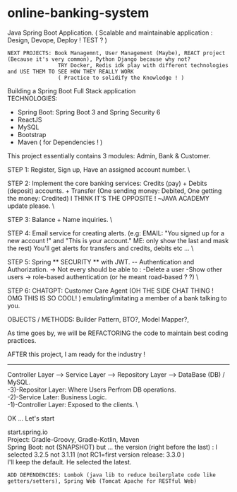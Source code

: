 # online-banking-system
Java Spring Boot Application. 
( Scalable and maintainable application : Design, Devope, Deploy ! TEST ? )

    NEXT PROJECTS: Book Managemnt, User Management (Maybe), REACT project (Because it's very common), Python Django because why not?
                    TRY Docker, Redis idk play with different technologies and USE THEM TO SEE HOW THEY REALLY WORK
                    ( Practice to solidify the Knowledge ! ) 

Building a Spring Boot Full Stack application \
TECHNOLOGIES:
* Spring Boot:
    Spring Boot 3 and Spring Security 6
* ReactJS
* MySQL
* Bootstrap
* Maven ( for Dependencies ! )



This project essentially contains 3 modules: Admin, Bank & Customer. 


STEP 1: Register, Sign up, Have an assigned account number. \

STEP 2: Implement the core banking services: Credits (pay) + Debits (deposit) accounts.
            + Transfer (One sending money: Debited, One getting the money: Credited) I THINK IT'S THE OPPOSITE ! ~JAVA ACADEMY update please. \
            
STEP 3: Balance + Name inquiries. \

STEP 4: Email service for creating alerts. (e.g: EMAIL: "You signed up for a new account !" and "This is your account." ME: only show the last
            and mask the rest) 
            You'll get alerts for transfers and credits, debits etc ... \
            
STEP 5: Spring ** SECURITY ** with JWT. -- Authentication and Authorization.
        -> Not every should be able to :
            -Delete a user
            -Show other users
        -> role-based authentication (or he meant road-based ? ?)  \
        
STEP 6: CHATGPT: Customer Care Agent (OH THE SIDE CHAT THING ! OMG THIS IS SO COOL! ) emulating/imitating a member of a bank talking to you. 


OBJECTS / METHODS: Builder Pattern, BTO?, Model Mapper?, 

As time goes by, we will be REFACTORING the code to maintain best coding practices.

AFTER this project, I am ready for the industry !

------------------------------------------------------------------------------------

Controller Layer --> Service Layer --> Repository Layer --> DataBase (DB) / MySQL. \
-3)-Repositor Layer:  Where Users Perfrom DB operations. \
-2)-Service Later: Business Logic. \
-1)-Controller Layer: Exposed to the clients. \

OK ... Let's start

start.spring.io \
    Project: Gradle-Groovy, Gradle-Kotlin, Maven \
    Spring Boot: not (SNAPSHOT) but ... the version (right before the last) : I selected 3.2.5 not 3.1.11 (not RC1=first version release: 3.3.0 ) \
                I'll keep the default. He selected the latest. 
                
    ADD DEPENDENCIES: Lombok (java lib to reduce boilerplate code like getters/setters), Spring Web (Tomcat Apache for RESTful Web)


